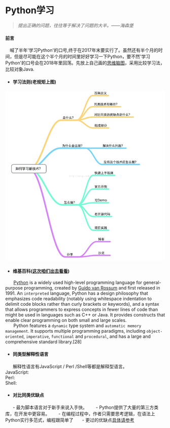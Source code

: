 # Python学习
> *提出正确的问题，往往等于解决了问题的大半。——海森堡*
#### 前言
&#8194;&#8194;喊了半年'学习Python'的口号,终于在2017年末要实行了。虽然还有半个月的时间，但是尽可能在这个半个月的时间里好好学习一下Python，要不然'学习Python'的口号会在2018年里回荡。先放上自己画的[思维脑图](https://www.processon.com/view/link/5a31ee19e4b07553c7282053)，采用比较学习法，比较对象Java.
- #### 学习法则(老规矩上图)
![image](/image/Learn.png)

- #### 维基百科([这次咱们出去看看](https://www.getlantern.org/en_US/))
    &#8194;&#8194;[Python](https://www.python.org/) is a widely used high-level programming language for general-purpose programming, created by [Guido van Rossum](https://en.wikipedia.org/wiki/Guido_van_Rossum) and first released in 1991. An `interpreted` language, Python has a design philosophy that emphasizes code readability (notably using whitespace indentation to delimit code blocks rather than curly brackets or keywords), and a syntax that allows programmers to express concepts in fewer lines of code than might be used in languages such as C++ or Java. It provides constructs that enable clear programming on both small and large scales.
    </br>
    &#8194;&#8194;Python features a `dynamic` type system and `automatic memory management`. It supports multiple programming paradigms, including `object-oriented`, `imperative`, `functional` and `procedural`, and has a large and comprehensive standard library.[28]
- #### 同类型解释性语言
       解释性语言有JavaScript / Perl /Shell等都是解释型语言。
       </br>
           JavaScript:
       </br>
           Perl:
       </br>
           Shell:
- #### 对比同类优缺点
       - 最为脚本语言对于新手来说入手快。
       - Python提供了大量的第三方类库，在开发中更容易。
       - 在编程过程中，作者只需要思考逻辑，在语法上Python实行多范式，编程跟简单了
       - 更过的优缺点[具体请参考](https://www.cnblogs.com/rourou1/p/6039108.html)
